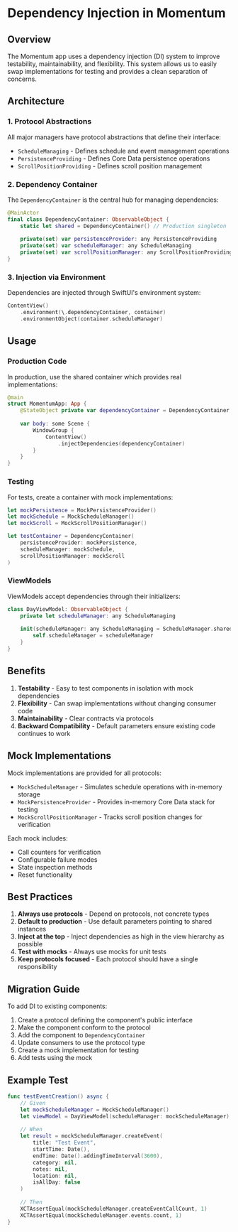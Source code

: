 # Dependency Injection in Momentum

## Overview

The Momentum app uses a dependency injection (DI) system to improve testability, maintainability, and flexibility. This system allows us to easily swap implementations for testing and provides a clean separation of concerns.

## Architecture

### 1. Protocol Abstractions

All major managers have protocol abstractions that define their interface:

- `ScheduleManaging` - Defines schedule and event management operations
- `PersistenceProviding` - Defines Core Data persistence operations
- `ScrollPositionProviding` - Defines scroll position management

### 2. Dependency Container

The `DependencyContainer` is the central hub for managing dependencies:

```swift
@MainActor
final class DependencyContainer: ObservableObject {
    static let shared = DependencyContainer() // Production singleton
    
    private(set) var persistenceProvider: any PersistenceProviding
    private(set) var scheduleManager: any ScheduleManaging
    private(set) var scrollPositionManager: any ScrollPositionProviding
}
```

### 3. Injection via Environment

Dependencies are injected through SwiftUI's environment system:

```swift
ContentView()
    .environment(\.dependencyContainer, container)
    .environmentObject(container.scheduleManager)
```

## Usage

### Production Code

In production, use the shared container which provides real implementations:

```swift
@main
struct MomentumApp: App {
    @StateObject private var dependencyContainer = DependencyContainer.shared
    
    var body: some Scene {
        WindowGroup {
            ContentView()
                .injectDependencies(dependencyContainer)
        }
    }
}
```

### Testing

For tests, create a container with mock implementations:

```swift
let mockPersistence = MockPersistenceProvider()
let mockSchedule = MockScheduleManager()
let mockScroll = MockScrollPositionManager()

let testContainer = DependencyContainer(
    persistenceProvider: mockPersistence,
    scheduleManager: mockSchedule,
    scrollPositionManager: mockScroll
)
```

### ViewModels

ViewModels accept dependencies through their initializers:

```swift
class DayViewModel: ObservableObject {
    private let scheduleManager: any ScheduleManaging
    
    init(scheduleManager: any ScheduleManaging = ScheduleManager.shared) {
        self.scheduleManager = scheduleManager
    }
}
```

## Benefits

1. **Testability** - Easy to test components in isolation with mock dependencies
2. **Flexibility** - Can swap implementations without changing consumer code
3. **Maintainability** - Clear contracts via protocols
4. **Backward Compatibility** - Default parameters ensure existing code continues to work

## Mock Implementations

Mock implementations are provided for all protocols:

- `MockScheduleManager` - Simulates schedule operations with in-memory storage
- `MockPersistenceProvider` - Provides in-memory Core Data stack for testing
- `MockScrollPositionManager` - Tracks scroll position changes for verification

Each mock includes:
- Call counters for verification
- Configurable failure modes
- State inspection methods
- Reset functionality

## Best Practices

1. **Always use protocols** - Depend on protocols, not concrete types
2. **Default to production** - Use default parameters pointing to shared instances
3. **Inject at the top** - Inject dependencies as high in the view hierarchy as possible
4. **Test with mocks** - Always use mocks for unit tests
5. **Keep protocols focused** - Each protocol should have a single responsibility

## Migration Guide

To add DI to existing components:

1. Create a protocol defining the component's public interface
2. Make the component conform to the protocol
3. Add the component to `DependencyContainer`
4. Update consumers to use the protocol type
5. Create a mock implementation for testing
6. Add tests using the mock

## Example Test

```swift
func testEventCreation() async {
    // Given
    let mockScheduleManager = MockScheduleManager()
    let viewModel = DayViewModel(scheduleManager: mockScheduleManager)
    
    // When
    let result = mockScheduleManager.createEvent(
        title: "Test Event",
        startTime: Date(),
        endTime: Date().addingTimeInterval(3600),
        category: nil,
        notes: nil,
        location: nil,
        isAllDay: false
    )
    
    // Then
    XCTAssertEqual(mockScheduleManager.createEventCallCount, 1)
    XCTAssertEqual(mockScheduleManager.events.count, 1)
}
```